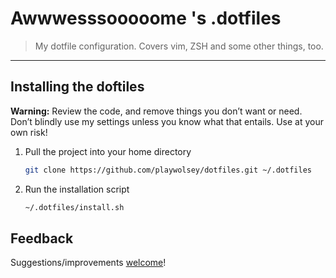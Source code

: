 # Awwwesssooooome 's .dotfiles

> My dotfile configuration. Covers vim, ZSH and some other things, too.

---


## Installing the doftiles
**Warning:** Review the code, and remove things you don’t want or need. Don’t blindly use my settings unless you know what that entails. Use at your own risk!

1. Pull the project into your home directory
   ```bash
   git clone https://github.com/playwolsey/dotfiles.git ~/.dotfiles
   ```

2. Run the installation script
   ```bash
   ~/.dotfiles/install.sh
   ```

## Feedback

Suggestions/improvements
[welcome](https://github.com/playwolsey/dotfiles/issues)!
